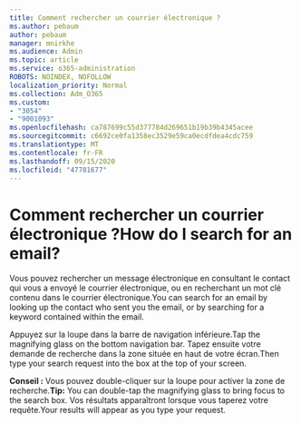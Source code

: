 ```yaml
---
title: Comment rechercher un courrier électronique ?
ms.author: pebaum
author: pebaum
manager: mnirkhe
ms.audience: Admin
ms.topic: article
ms.service: o365-administration
ROBOTS: NOINDEX, NOFOLLOW
localization_priority: Normal
ms.collection: Adm_O365
ms.custom:
- "3054"
- "9001093"
ms.openlocfilehash: ca787699c55d377784d269651b19b39b4345acee
ms.sourcegitcommit: c6692ce0fa1358ec3529e59ca0ecdfdea4cdc759
ms.translationtype: MT
ms.contentlocale: fr-FR
ms.lasthandoff: 09/15/2020
ms.locfileid: "47781677"
---
```

# <a name="how-do-i-search-for-an-email"></a><span data-ttu-id="d7cf5-102">Comment rechercher un courrier électronique ?</span><span class="sxs-lookup"><span data-stu-id="d7cf5-102">How do I search for an email?</span></span>

<span data-ttu-id="d7cf5-103">Vous pouvez rechercher un message électronique en consultant le contact qui vous a envoyé le courrier électronique, ou en recherchant un mot clé contenu dans le courrier électronique.</span><span class="sxs-lookup"><span data-stu-id="d7cf5-103">You can search for an email by looking up the contact who sent you the email, or by searching for a keyword contained within the email.</span></span>

<span data-ttu-id="d7cf5-104">Appuyez sur la loupe dans la barre de navigation inférieure.</span><span class="sxs-lookup"><span data-stu-id="d7cf5-104">Tap the magnifying glass on the bottom navigation bar.</span></span> <span data-ttu-id="d7cf5-105">Tapez ensuite votre demande de recherche dans la zone située en haut de votre écran.</span><span class="sxs-lookup"><span data-stu-id="d7cf5-105">Then type your search request into the box at the top of your screen.</span></span> 

<span data-ttu-id="d7cf5-106">**Conseil :** Vous pouvez double-cliquer sur la loupe pour activer la zone de recherche.</span><span class="sxs-lookup"><span data-stu-id="d7cf5-106">**Tip:** You can double-tap the magnifying glass to bring focus to the search box.</span></span> <span data-ttu-id="d7cf5-107">Vos résultats apparaîtront lorsque vous taperez votre requête.</span><span class="sxs-lookup"><span data-stu-id="d7cf5-107">Your results will appear as you type your request.</span></span> 
